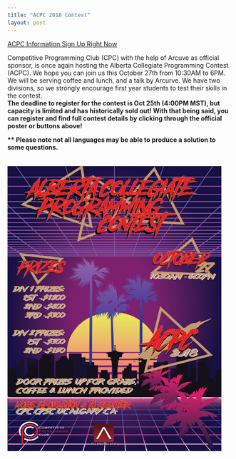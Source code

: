 ```yaml
---
title: "ACPC 2018 Contest"
layout: post
---
```


<div class="col-md-12">
<a class="btn btn-info btn-md" href="http://cpc.cpsc.ucalgary.ca/contests/acpc/2018/" role="button" target="_blank">
ACPC Information
</a>

<a class="btn btn-info btn-md" href="https://www.eventbrite.ca/e/alberta-collegiate-programming-contest-2018-tickets-50873456879" role="button" target="_blank">
Sign Up Right Now
</a>
<p><p>
Competitive Programming Club (CPC) with the help of Arcuve as official sponsor, is once again hosting the Alberta Collegiate Programming Contest (ACPC). We hope you can join us this October 27th from 10:30AM to 6PM. We will be serving coffee and lunch, and a talk by Arcurve. We have two divisions, so we strongly encourage first year students to test their skills in the contest.
<br>
<b>The deadline to register for the contest is Oct 25th (4:00PM MST), but capacity is limited and has historically sold out! With that being said, you can register and find full contest details by clicking through the official poster or buttons above!
<p> ** Please note not all languages may be able to produce a solution to some questions.
</b>


<a href="http://cpc.cpsc.ucalgary.ca/contests/acpc/2018/" target="_blank">
<br><br><br> <img src="/img/acpc2018.png" alt="ACPC 2018 Registration" style="width:480px;height:640px;border:0;">
</a>

<br><br>

<br>
</div>
